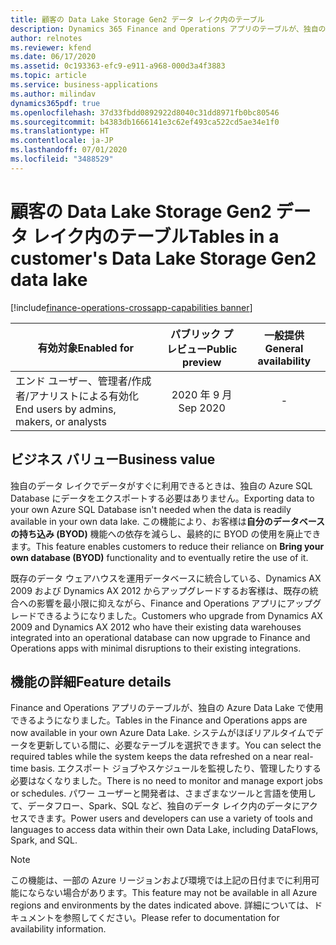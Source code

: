 ```yaml
---
title: 顧客の Data Lake Storage Gen2 データ レイク内のテーブル
description: Dynamics 365 Finance and Operations アプリのテーブルが、独自の Azure Data Lake で使用できるようになりました。 顧客は、システムがほぼリアルタイムでデータを更新している間に、必要なテーブルを選択できます。
author: relnotes
ms.reviewer: kfend
ms.date: 06/17/2020
ms.assetid: 0c193363-efc9-e911-a968-000d3a4f3883
ms.topic: article
ms.service: business-applications
ms.author: milindav
dynamics365pdf: true
ms.openlocfilehash: 37d33fbdd0892922d8040c31dd8971fb0bc80546
ms.sourcegitcommit: b4383db1666141e3c62ef493ca522cd5ae34e1f0
ms.translationtype: HT
ms.contentlocale: ja-JP
ms.lasthandoff: 07/01/2020
ms.locfileid: "3488529"
---
```

# <a name="tables-in-a-customers-data-lake-storage-gen2-data-lake"></a><span data-ttu-id="6b7a1-104">顧客の Data Lake Storage Gen2 データ レイク内のテーブル</span><span class="sxs-lookup"><span data-stu-id="6b7a1-104">Tables in a customer's Data Lake Storage Gen2 data lake</span></span>
[!include[finance-operations-crossapp-capabilities banner](../includes/finance-operations-crossapp-capabilities.md)]

| <span data-ttu-id="6b7a1-105">有効対象</span><span class="sxs-lookup"><span data-stu-id="6b7a1-105">Enabled for</span></span>    |  <span data-ttu-id="6b7a1-106">パブリック プレビュー</span><span class="sxs-lookup"><span data-stu-id="6b7a1-106">Public preview</span></span> | <span data-ttu-id="6b7a1-107">一般提供</span><span class="sxs-lookup"><span data-stu-id="6b7a1-107">General availability</span></span> | 
| ---------- | :----------: |:----------: |
|<span data-ttu-id="6b7a1-108">エンド ユーザー、管理者/作成者/アナリストによる有効化</span><span class="sxs-lookup"><span data-stu-id="6b7a1-108">End users by admins, makers, or analysts</span></span>|<span data-ttu-id="6b7a1-109">2020 年 9 月</span><span class="sxs-lookup"><span data-stu-id="6b7a1-109">Sep 2020</span></span>| -|


## <a name="business-value"></a><span data-ttu-id="6b7a1-110">ビジネス バリュー</span><span class="sxs-lookup"><span data-stu-id="6b7a1-110">Business value</span></span>
<!-- bv start -->
<span data-ttu-id="6b7a1-111">独自のデータ レイクでデータがすぐに利用できるときは、独自の Azure SQL Database にデータをエクスポートする必要はありません。</span><span class="sxs-lookup"><span data-stu-id="6b7a1-111">Exporting data to your own Azure SQL Database isn't needed when the data is readily available in your own data lake.</span></span> <span data-ttu-id="6b7a1-112">この機能により、お客様は**自分のデータベースの持ち込み (BYOD)** 機能への依存を減らし、最終的に BYOD の使用を廃止できます。</span><span class="sxs-lookup"><span data-stu-id="6b7a1-112">This feature enables customers to reduce their reliance on **Bring your own database (BYOD)** functionality and to eventually retire the use of it.</span></span> 

<span data-ttu-id="6b7a1-113">既存のデータ ウェアハウスを運用データベースに統合している、Dynamics AX 2009 および Dynamics AX 2012 からアップグレードするお客様は、既存の統合への影響を最小限に抑えながら、Finance and Operations アプリにアップグレードできるようになりました。</span><span class="sxs-lookup"><span data-stu-id="6b7a1-113">Customers who upgrade from Dynamics AX 2009 and Dynamics AX 2012 who have their existing data warehouses integrated into an operational database can now upgrade to Finance and Operations apps with minimal disruptions to their existing integrations.</span></span>
<!-- bv end -->



## <a name="feature-details"></a><span data-ttu-id="6b7a1-114">機能の詳細</span><span class="sxs-lookup"><span data-stu-id="6b7a1-114">Feature details</span></span>
<!--feature detail start -->
<span data-ttu-id="6b7a1-115">Finance and Operations アプリのテーブルが、独自の Azure Data Lake で使用できるようになりました。</span><span class="sxs-lookup"><span data-stu-id="6b7a1-115">Tables in the Finance and Operations apps are now available in your own Azure Data Lake.</span></span> <span data-ttu-id="6b7a1-116">システムがほぼリアルタイムでデータを更新している間に、必要なテーブルを選択できます。</span><span class="sxs-lookup"><span data-stu-id="6b7a1-116">You can select the required tables while the system keeps the data refreshed on a near real-time basis.</span></span> <span data-ttu-id="6b7a1-117">エクスポート ジョブやスケジュールを監視したり、管理したりする必要はなくなりました。</span><span class="sxs-lookup"><span data-stu-id="6b7a1-117">There is no need to monitor and manage export jobs or schedules.</span></span> <span data-ttu-id="6b7a1-118">パワー ユーザーと開発者は、さまざまなツールと言語を使用して、データフロー、Spark、SQL など、独自のデータ レイク内のデータにアクセスできます。</span><span class="sxs-lookup"><span data-stu-id="6b7a1-118">Power users and developers can use a variety of tools and languages to access data within their own Data Lake, including DataFlows, Spark, and SQL.</span></span>

> [!NOTE]
> <span data-ttu-id="6b7a1-119">この機能は、一部の Azure リージョンおよび環境では上記の日付までに利用可能にならない場合があります。</span><span class="sxs-lookup"><span data-stu-id="6b7a1-119">This feature may not be available in all Azure regions and environments by the dates indicated above.</span></span> <span data-ttu-id="6b7a1-120">詳細については、ドキュメントを参照してください。</span><span class="sxs-lookup"><span data-stu-id="6b7a1-120">Please refer to documentation for availability information.</span></span>
<!--feature detail end -->









